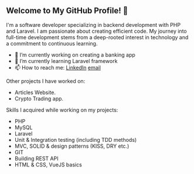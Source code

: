 ## Welcome to My GitHub Profile! 👋 
I'm a software developer specializing in backend development with PHP and Laravel. I am passionate about creating efficient code. My journey into full-time development stems from a deep-rooted interest in technology and a commitment to continuous learning.

- 🔭 I’m currently working on creating a banking app
- 🌱 I’m currently learning Laravel framework
- 📫 How to reach me: [LinkedIn](https://www.linkedin.com/in/s-nikandrs/) [email](nikosab@gmail.com)

Other projects I have worked on:
- Articles Website.
- Crypto Trading app.

Skills I acquired while working on my projects:
- PHP
- MySQL
- Laravel
- Unit & Integration testing (including TDD methods)
- MVC, SOLID & design patterns (KISS, DRY etc.)
- GIT
- Building REST API
- HTML & CSS, VueJS basics
